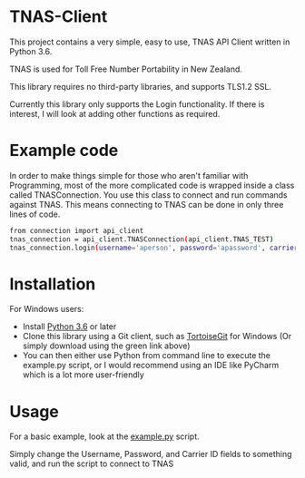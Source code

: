 # TNAS-Client
This project contains a very simple, easy to use, TNAS API Client written in Python 3.6.

TNAS is used for Toll Free Number Portability in New Zealand.

This library requires no third-party libraries, and supports TLS1.2 SSL. 

Currently this library only supports the Login functionality. If there is interest, I will look at adding other functions as required.

# Example code

In order to make things simple for those who aren't familiar with Programming, most of the more complicated code is wrapped inside a class called TNASConnection. You use this class to connect and run commands against TNAS. This means connecting to TNAS can be done in only three lines of code.

```sh
from connection import api_client
tnas_connection = api_client.TNASConnection(api_client.TNAS_TEST)
tnas_connection.login(username='aperson', password='apassword', carrier_id='12345')
```



# Installation

For Windows users:
  - Install [Python 3.6](https://www.python.org/downloads/release/python-360/) or later
  - Clone this library using a Git client, such as [TortoiseGit](https://tortoisegit.org/) for Windows (Or simply download using the green link above)
  - You can then either use Python from command line to execute the example.py script, or I would recommend using an IDE like PyCharm which is a lot more user-friendly


# Usage

For a basic example, look at the [example.py](example.py) script.

Simply change the Username, Password, and Carrier ID fields to something valid, and run the script to connect to TNAS

